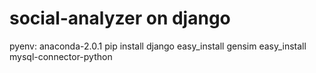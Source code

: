 social-analyzer on django
=============

pyenv: anaconda-2.0.1
pip install django
easy_install gensim
easy_install mysql-connector-python